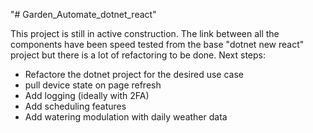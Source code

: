 "# Garden_Automate_dotnet_react" 

This project is still in active construction. The link between all the components have been speed tested from the base "dotnet new react" project but there is a lot of refactoring to be done.
Next steps:
- Refactore the dotnet project for the desired use case
- pull device state on page refresh
- Add logging (ideally with 2FA)
- Add scheduling features
- Add watering modulation with daily weather data
